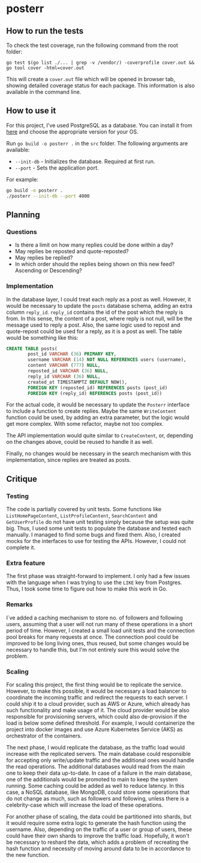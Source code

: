 # posterr

## How to run the tests
To check the test coverage, run the following command from the root folder:
```
go test $(go list ./... | grep -v /vendor/) -coverprofile cover.out && go tool cover -html=cover.out
```

This will create a `cover.out` file which will be opened in browser tab, showing detailed coverage status for each package.
This information is also available in the command line.

## How to use it
For this project, I've used PostgreSQL as a database. You can install it from [here](https://www.postgresql.org/download/) and choose the appropriate version for your OS.

Run `go build -o posterr .` in the `src` folder. The following arguments are available:
- `--init-db` - Initializes the database. Required at first run.
- `--port` - Sets the application port.

For example:
```bash
go build -o posterr .
./posterr --init-db --port 4000
```

## Planning

### Questions
 - Is there a limit on how many replies could be done within a day?
 - May replies be reposted and quote-reposted?
 - May replies be replied?  
 - In which order should the replies being shown on this new feed? Ascending or Descending?

### Implementation
In the database layer, I could treat each reply as a post as well. However, it would be necessary to update the `posts` database schema, adding an extra column `reply_id`. `reply_id` contains the id of the post which the reply is from. In this sense, the content of a post, where reply is not null, will be the message used to reply a post. Also, the same logic used to repost and quote-repost could be used for a reply, as it is a post as well. The table would be something like this:

```sql
CREATE TABLE posts(
        post_id VARCHAR (36) PRIMARY KEY,
        username VARCHAR (14) NOT NULL REFERENCES users (username),
        content VARCHAR (777) NULL,
        reposted_id VARCHAR (36) NULL,
        reply_id VARCHAR (36) NULL,
        created_at TIMESTAMPTZ DEFAULT NOW(),
        FOREIGN KEY (reposted_id) REFERENCES posts (post_id)
        FOREIGN KEY (reply_id) REFERENCES posts (post_id))
```

For the actual code, it would be necessary to update the `Posterr` interface to include a function to create replies. Maybe the same `WriteContent` function could be used, by adding an extra parameter, but the logic would get more complex. With some refactor, maybe not too complex.

The API implementation would quite similar to `CreateContent`, or, depending on the changes above, could be reused to handle it as well.

Finally, no changes would be necessary in the search mechanism with this implementation, since replies are treated as posts.

## Critique

### Testing
The code is partially covered by unit tests. Some functions like `ListHomePageContent`, `ListProfileContent`, `SearchContent` and `GetUserProfile` do not have unit testing simply because the setup was quite big. Thus, I used some unit tests to populate the database and tested each manually. I managed to find some bugs and fixed them. Also, I created mocks for the interfaces to use for testing the APIs. However, I could not complete it.

### Extra feature
The first phase was straight-forward to implement. I only had a few issues with the language when I was trying to use the `LIKE` key from Postgres. Thus, I took some time to figure out how to make this work in Go.

### Remarks
I`ve added a caching mechanism to store no. of followers and following users, assuming that a user will not run many of these operations in a short period of time. However, I created a small load unit tests and the connection pool breaks for many requests at once. The connection pool could be improved to be long living ones, thus reused, but some changes would be necessary to handle this, but I'm not entirely sure this would solve the problem.

### Scaling
For scaling this project, the first thing would be to replicate the service. However, to make this possible, it would be necessary a load balancer to coordinate the incoming traffic and redirect the requests to each server. I could ship it to a cloud provider, such as AWS or Azure, which already has such functionality and make usage of it. The cloud provider would be also responsible for provisioning servers, which could also de-provision if the load is below some defined threshold. For example, I would containerize the project into docker images and use Azure Kubernetes Service (AKS) as orchestrator of the containers.

The next phase, I would replicate the database, as the traffic load would increase with the replicated servers. The main database could responsible for accepting only write/update traffic and the additional ones would handle the read operations. The additional databases would read from the main one to keep their data up-to-date. In case of a failure in the main database, one of the additionals would be promoted to main to keep the system running. Some caching could be added as well to reduce latency. In this case, a NoSQL database, like MongoDB, could store some operations that do not change as much, such as followers and following, unless there is a celebrity-case which will increase the load of these operations.

For another phase of scaling, the data could be partitioned into shards, but it would require some extra logic to generate the hash function using the username. Also, depending on the traffic of a user or group of users, these could have their own shards to improve the traffic load. Hopefully, it won't be necessary to reshard the data, which adds a problem of recreating the hash function and necessity of moving around data to be in accordance to the new function.
